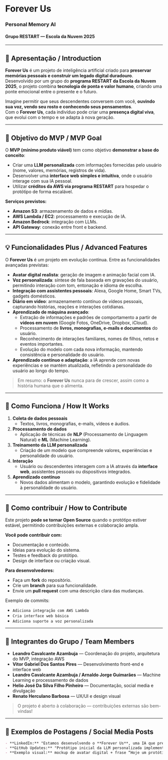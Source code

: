 # Forever Us  
### Personal Memory AI  
#### Grupo RESTART — Escola da Nuvem 2025

---

## 🌟 Apresentação / Introduction

**Forever Us** é um projeto de inteligência artificial criado para **preservar memórias pessoais e construir um legado digital duradouro**.  
Desenvolvido por um grupo do **programa RESTART da Escola da Nuvem 2025**, o projeto combina **tecnologia de ponta e valor humano**, criando uma ponte emocional entre o presente e o futuro.

Imagine permitir que seus descendentes conversem com você, **ouvindo sua voz, vendo seu rosto e conhecendo seus pensamentos**.  
Com o **Forever Us**, cada indivíduo pode criar uma **presença digital viva**, que evolui com o tempo e se adapta à nova geração.

---

## 🎯 Objetivo do MVP / MVP Goal

O **MVP (mínimo produto viável)** tem como objetivo **demonstrar a base do conceito**:

- Criar uma **LLM personalizada** com informações fornecidas pelo usuário (nome, valores, memórias, registros de vida).  
- Desenvolver uma **interface web simples e intuitiva**, onde o usuário interage com sua IA pessoal.  
- Utilizar **créditos da AWS via programa RESTART** para hospedar o protótipo de forma escalável.  

**Serviços previstos:**
- **Amazon S3**: armazenamento de dados e mídias.  
- **AWS Lambda / EC2**: processamento e execução de IA.  
- **Amazon Bedrock**: integração com LLMs.  
- **API Gateway**: conexão entre front e backend.  

---

## 💡 Funcionalidades Plus / Advanced Features

O **Forever Us** é um projeto em evolução contínua. Entre as funcionalidades avançadas previstas:

- **Avatar digital realista**: geração de imagem e animação facial com IA.  
- **Voz personalizada**: síntese de fala baseada em gravações do usuário, permitindo interação com tom, entonação e idioma de escolha.  
- **Integração com assistentes pessoais**: Alexa, Google Home, Smart TVs, gadgets domésticos.  
- **Diário em vídeo**: armazenamento contínuo de vídeos pessoais, capturando histórias, reações e interações cotidianas.  
- **Aprendizado de máquina avançado**:  
  - Extração de informações e padrões de comportamento a partir de **vídeos em nuvem** (Google Fotos, OneDrive, Dropbox, iCloud).  
  - Processamento de **livros, monografias, e-mails e documentos** do usuário.  
  - Reconhecimento de interações familiares, nomes de filhos, netos e eventos importantes.  
  - Evolução do modelo com cada nova informação, mantendo consistência e personalidade do usuário.  
- **Aprendizado contínuo e adaptação**: a IA aprende com novas experiências e se mantém atualizada, refletindo a personalidade do usuário ao longo do tempo.

> Em resumo: o **Forever Us** nunca para de crescer, assim como a história humana que o alimenta.

---

## 🤖 Como Funciona / How It Works

1. **Coleta de dados pessoais**  
   - Textos, livros, monografias, e-mails, vídeos e áudios.  
2. **Processamento de dados**  
   - Aplicação de técnicas de **NLP** (Processamento de Linguagem Natural) e **ML** (Machine Learning).  
3. **Treinamento da LLM personalizada**  
   - Criação de um modelo que compreende valores, experiências e personalidade do usuário.  
4. **Interação**  
   - Usuário ou descendentes interagem com a IA através da **interface web**, assistentes pessoais ou dispositivos integrados.  
5. **Aprendizado contínuo**  
   - Novos dados alimentam o modelo, garantindo evolução e fidelidade à personalidade do usuário.

---

## 🤝 Como contribuir / How to Contribute

Este projeto **pode se tornar Open Source** quando o protótipo estiver estável, permitindo contribuições externas e colaboração ampla.  

**Você pode contribuir com:**
- Documentação e conteúdo.  
- Ideias para evolução do sistema.  
- Testes e feedback do protótipo.  
- Design de interface ou criação visual.

**Para desenvolvedores:**
- Faça um **fork** do repositório.  
- Crie um **branch** para sua funcionalidade.  
- Envie um **pull request** com uma descrição clara das mudanças.

Exemplo de commits:
- `Adiciona integração com AWS Lambda`  
- `Cria interface web básica`  
- `Adiciona suporte a voz personalizada`  

---

## 👥 Integrantes do Grupo / Team Members

- **Leandro Cavalcante Azambuja** — Coordenação do projeto, arquitetura do MVP, integração AWS  
- **Vitor Gabriel Dos Santos Pires** — Desenvolvimento front-end e interface web  
- **Leandro Cavalcante Azambuja / Arnaldo Jorge Guimarães** — Machine Learning e processamento de dados  
- **Helio José Da Silva Filho Pinheiro** — Documentação, social media e divulgação  
- **Renato Herculano Barbosa** — UX/UI e design visual  

> O projeto é aberto à colaboração — contribuições externas são bem-vindas!

---

## 📣 Exemplos de Postagens / Social Media Posts

```md
- **LinkedIn:** "Estamos desenvolvendo o **Forever Us**, uma IA que preserva memórias e cria um legado digital. Projeto do programa RESTART da Escola da Nuvem 2025. Saiba mais no nosso GitHub!"  
- **GitHub Updates:** "Protótipo inicial da LLM personalizada implementado, interface web básica concluída, integração com AWS em progresso."  
- **Exemplo visual:** mockup de avatar digital + frase “Hoje um protótipo, amanhã uma ponte entre gerações”.
